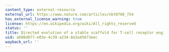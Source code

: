 ```yaml
---
content_type: external-resource
external_url: https://www.nature.com/articles/nbt0700_754
has_external_license_warning: true
license: https://en.wikipedia.org/wiki/All_rights_reserved
status: ''
title: Directed evolution of a stable scaffold for T-cell receptor engineering
uid: a680d877-e03e-4c39-a234-8a3a45873eec
wayback_url: ''
---
```

